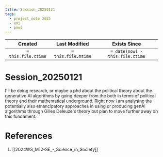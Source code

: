 ```yaml
---
title: Session_20250121
tags:
  - project_note 2025
  - uni
  - powi
---
```

|     Created      |  Last Modified   |       Exists Since        |
|:----------------:|:----------------:|:----------------:|
| `= this.file.ctime` | `= this.file.mtime` | `= date(now) - this.file.ctime`|

# Session_20250121

I'll be doing research, or maybe a phd about the political theory about the generative AI algorithms by going deeper from the both in terms of political theory and their mathematical underground. Right now I am analysing the potentially also emancipatory approaches in using or producing genAI algorithms through Gilles Deleuze's theory but plan to move further away on this fundament.

# References
1. [[2024WS_M12-SE_-_Science_in_Society]]